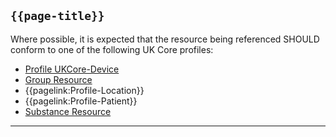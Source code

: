 ## <code>{{page-title}}</code>

Where possible, it is expected that the resource being referenced SHOULD conform to one of the following UK Core profiles:
* [Profile UKCore-Device](https://simplifier.net/hl7fhirukcorer4/ukcoredevice)
* [Group Resource](https://hl7.org/fhir/R4/group.html)
* {{pagelink:Profile-Location}}
* {{pagelink:Profile-Patient}}
* [Substance Resource](https://hl7.org/fhir/R4/substance.html)

---